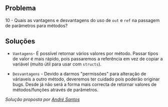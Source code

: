 ## Problema

10 - Quais as vantagens e desvantagens do uso de `out` e `ref` na passagem de
parâmetros para métodos?


## Soluções

* `Vantagens`- É possível retornar vários valores por método. Passar tipos 
de valor é mais rápido, pois passaremos a referência em vez de copiar a variável
(muito útil para usar com `structs`).

* `Desvantagens` - Devido a darmos "permissões" para alteração de váriaveis a 
outro método, deveremos ter cuidado pois poderão originar bugs. Desde já não será
a forma mais correcta de retornar valores de métodos/funções através de parâmetros.


*Solução proposta por [André Santos](https://github.com/Snigy24)*